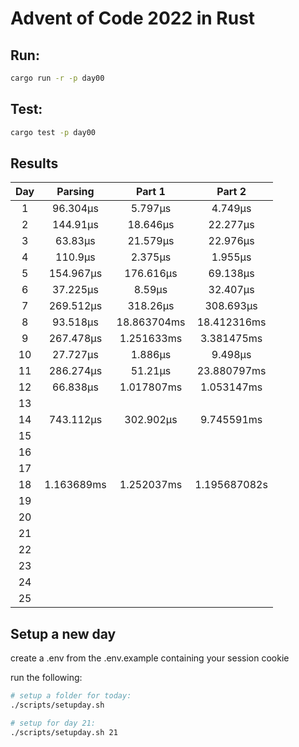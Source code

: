 # Advent of Code 2022 in Rust

## Run:

```bash
cargo run -r -p day00
```

## Test:

```bash
cargo test -p day00
```

## Results

|  Day  |  Parsing   |   Part 1    |    Part 2    |
| :---: | :--------: | :---------: | :----------: |
|   1   |  96.304µs  |   5.797µs   |   4.749µs    |
|   2   |  144.91µs  |  18.646µs   |   22.277µs   |
|   3   |  63.83µs   |  21.579µs   |   22.976µs   |
|   4   |  110.9µs   |   2.375µs   |   1.955µs    |
|   5   | 154.967µs  |  176.616µs  |   69.138µs   |
|   6   |  37.225µs  |   8.59µs    |   32.407µs   |
|   7   | 269.512µs  |  318.26µs   |  308.693µs   |
|   8   |  93.518µs  | 18.863704ms | 18.412316ms  |
|   9   | 267.478µs  | 1.251633ms  |  3.381475ms  |
|  10   |  27.727µs  |   1.886µs   |   9.498µs    |
|  11   | 286.274µs  |   51.21µs   | 23.880797ms  |
|  12   |  66.838µs  | 1.017807ms  |  1.053147ms  |
|  13   |            |             |              |
|  14   | 743.112µs  |  302.902µs  |  9.745591ms  |
|  15   |            |             |              |
|  16   |            |             |              |
|  17   |            |             |              |
|  18   | 1.163689ms | 1.252037ms  | 1.195687082s |
|  19   |            |             |              |
|  20   |            |             |              |
|  21   |            |             |              |
|  22   |            |             |              |
|  23   |            |             |              |
|  24   |            |             |              |
|  25   |            |             |              |

## Setup a new day

create a .env from the .env.example containing your session cookie

run the following:

```bash
# setup a folder for today:
./scripts/setupday.sh

# setup for day 21:
./scripts/setupday.sh 21
```